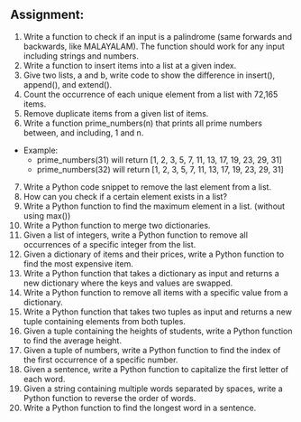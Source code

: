 ## Assignment:
1. Write a function to check if an input is a palindrome (same forwards and backwards, like MALAYALAM). The function should work for any input including strings and numbers.
2. Write a function to insert items into a list at a given index.
3. Give two lists, a and b, write code to show the difference in insert(), append(), and extend().
4. Count the occurrence of each unique element from a list with 72,165 items.
5. Remove duplicate items from a given list of items.
6. Write a function prime_numbers(n) that prints all prime numbers between, and including, 1 and n.
* Example:
  - prime_numbers(31) will return [1, 2, 3, 5, 7, 11, 13, 17, 19, 23, 29, 31]
  - prime_numbers(32) will return [1, 2, 3, 5, 7, 11, 13, 17, 19, 23, 29, 31]
7. Write a Python code snippet to remove the last element from a list.
8. How can you check if a certain element exists in a list?
9. Write a Python function to find the maximum element in a list. (without using max())
10. Write a Python function to merge two dictionaries.
11. Given a list of integers, write a Python function to remove all occurrences of a specific integer from the list.
12. Given a dictionary of items and their prices, write a Python function to find the most expensive item.
13. Write a Python function that takes a dictionary as input and returns a new dictionary where the keys and values are swapped.
14. Write a Python function to remove all items with a specific value from a dictionary.
15. Write a Python function that takes two tuples as input and returns a new tuple containing elements from both tuples.
16. Given a tuple containing the heights of students, write a Python function to find the average height.
17. Given a tuple of numbers, write a Python function to find the index of the first occurrence of a specific number.
18. Given a sentence, write a Python function to capitalize the first letter of each word.
19. Given a string containing multiple words separated by spaces, write a Python function to reverse the order of words.
20. Write a Python function to find the longest word in a sentence.
